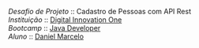 *Desafio de Projeto* :: Cadastro de Pessoas com API Rest  
*Instituição* :: [Digital Innovation One](https://digitalinnovation.one)  
*Bootcamp* :: [Java Developer](https://web.digitalinnovation.one/track/java-developer)  
*Aluno* :: [Daniel Marcelo](https://web.digitalinnovation.one/users/danielmarcelo_junior)  

